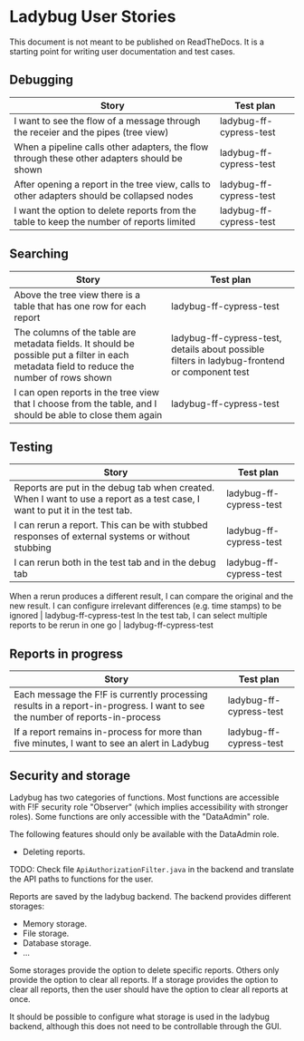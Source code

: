 Ladybug User Stories
====================

This document is not meant to be published on ReadTheDocs. It is a starting point for writing user documentation and test cases.

Debugging
---------

Story | Test plan
----- | ---------
I want to see the flow of a message through the receier and the pipes (tree view) | ladybug-ff-cypress-test
When a pipeline calls other adapters, the flow through these other adapters should be shown | ladybug-ff-cypress-test
After opening a report in the tree view, calls to other adapters should be collapsed nodes | ladybug-ff-cypress-test
I want the option to delete reports from the table to keep the number of reports limited | ladybug-ff-cypress-test

Searching
---------

Story | Test plan
----- | ---------
Above the tree view there is a table that has one row for each report | ladybug-ff-cypress-test
The columns of the table are metadata fields. It should be possible put a filter in each metadata field to reduce the number of rows shown | ladybug-ff-cypress-test, details about possible filters in ladybug-frontend or component test
I can open reports in the tree view that I choose from the table, and I should be able to close them again | ladybug-ff-cypress-test

Testing
-------

Story | Test plan
----- | ---------
Reports are put in the debug tab when created. When I want to use a report as a test case, I want to put it in the test tab. | ladybug-ff-cypress-test
I can rerun a report. This can be with stubbed responses of external systems or without stubbing | ladybug-ff-cypress-test
I can rerun both in the test tab and in the debug tab | ladybug-ff-cypress-test
When a rerun produces a different result, I can compare the original and the new result.
I can configure irrelevant differences (e.g. time stamps) to be ignored | ladybug-ff-cypress-test
In the test tab, I can select multiple reports to be rerun in one go | ladybug-ff-cypress-test

Reports in progress
-------------------

Story | Test plan
----- | ---------
Each message the F!F is currently processing results in a report-in-progress. I want to see the number of reports-in-process | ladybug-ff-cypress-test
If a report remains in-process for more than five minutes, I want to see an alert in Ladybug | ladybug-ff-cypress-test

Security and storage
--------------------

Ladybug has two categories of functions. Most functions are accessible with F!F security role "Observer" (which implies accessibility with stronger roles). Some functions are only accessible with the "DataAdmin" role.

The following features should only be available with the DataAdmin role.

* Deleting reports.

TODO: Check file `ApiAuthorizationFilter.java` in the backend and translate the API paths to functions for the user.

Reports are saved by the ladybug backend. The backend provides different storages:

* Memory storage.
* File storage.
* Database storage.
* ...

Some storages provide the option to delete specific reports. Others only provide the option to clear all reports. If a storage provides the option to clear all reports, then the user should have the option to clear all reports at once.

It should be possible to configure what storage is used in the ladybug backend, although this does not need to be controllable through the GUI.

